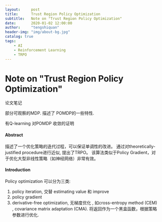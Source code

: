 ```yaml
---
layout:     post
title:      Trust Region Policy Optimization
subtitle:   Note on "Trust Region Policy Optimization"
date:       2020-01-02 12:00:00
author:     "tengshiquan"
header-img: "img/about-bg.jpg"
catalog: true
tags:
    - AI
    - Reinforcement Learning
    - TRPO
---
```




# Note on "Trust Region Policy Optimization"

论文笔记

部分可观察的MDP.  描述了 POMDP的一些特性. 

有Q-learning 对POMDP 收敛的证明

#### Abstract

描述了一个优化策略的迭代过程，可以保证单调性的改进。 通过对theoretically-justified procedure进行近似, 提出了TRPO。 该算法类似于Policy Gradient，对于优化大型非线性策略（如神经网络）非常有效。



#### Introduction

Policy optimization 可以分为三类: 

1. policy iteration, 交替 estimating value 和 improve
2. policy gradient
3. derivative-free optimization, 无梯度优化 ,  如cross-entropy method (CEM) , covariance matrix adaptation (CMA). 将返回作为一个黑盒函数，根据策略参数进行优化.



